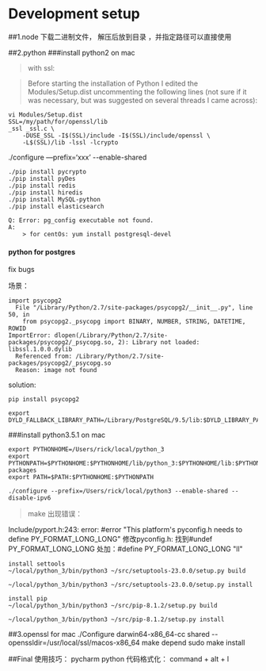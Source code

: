 # Development setup



##1.node
	下载二进制文件， 解压后放到目录 ，并指定路径可以直接使用

##2.python
###install python2 on mac
>	with ssl:
	
>Before starting the installation of Python I edited the Modules/Setup.dist uncommenting the following lines (not sure if it was necessary, but was suggested on several threads I came across):
>
```	
vi Modules/Setup.dist
SSL=/my/path/for/openssl/lib
_ssl _ssl.c \
    -DUSE_SSL -I$(SSL)/include -I$(SSL)/include/openssl \
    -L$(SSL)/lib -lssl -lcrypto
```   

./configure —prefix=‘xxx’ --enable-shared
		
```
./pip install pycrypto
./pip install pyDes
./pip install redis
./pip install hiredis
./pip install MySQL-python
./pip install elasticsearch
```

```
Q: Error: pg_config executable not found.
A: 
	> for centOs: yum install postgresql-devel
```

#### python for postgres
fix bugs

场景：

```
import psycopg2
  File "/Library/Python/2.7/site-packages/psycopg2/__init__.py", line 50, in 
    from psycopg2._psycopg import BINARY, NUMBER, STRING, DATETIME, ROWID
ImportError: dlopen(/Library/Python/2.7/site-packages/psycopg2/_psycopg.so, 2): Library not loaded: libssl.1.0.0.dylib
  Referenced from: /Library/Python/2.7/site-packages/psycopg2/_psycopg.so
  Reason: image not found
```
solution:
```
pip install psycopg2

export DYLD_FALLBACK_LIBRARY_PATH=/Library/PostgreSQL/9.5/lib:$DYLD_LIBRARY_PATH
```

###install python3.5.1 on mac

```
export PYTHONHOME=/Users/rick/local/python_3
export PYTHONPATH=$PYTHONHOME:$PYTHONHOME/lib/python_3:$PYTHONHOME/lib:$PYTHONHOME/lib/python_3/site-packages
export PATH=$PATH:$PYTHONHOME:$PYTHONPATH

./configure --prefix=/Users/rick/local/python3 --enable-shared --disable-ipv6
```

> make 出现错误：
> 
Include/pyport.h:243: error: #error "This platform's pyconfig.h needs to define PY_FORMAT_LONG_LONG"
修改pyconfig.h: 找到#undef PY_FORMAT_LONG_LONG 处加：#define PY_FORMAT_LONG_LONG "ll"

```
install settools
~/local/python_3/bin/python3 ~/src/setuptools-23.0.0/setup.py build

~/local/python_3/bin/python3 ~/src/setuptools-23.0.0/setup.py install

install pip
~/local/python_3/bin/python3 ~/src/pip-8.1.2/setup.py build

~/local/python_3/bin/python3 ~/src/pip-8.1.2/setup.py install
```

	
##3.openssl for mac
	./Configure darwin64-x86_64-cc shared --openssldir=/usr/local/ssl/macos-x86_64
	make depend
	sudo make install


##Final 使用技巧：
pycharm python 代码格式化： command + alt + l
